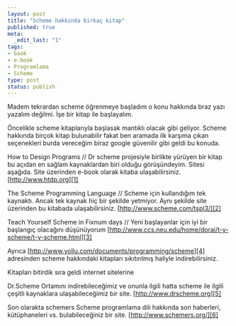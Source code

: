 ```yaml
---
layout: post
title: "Scheme hakkında birkaç kitap"
published: true
meta:
  _edit_last: "1"
tags:
- book
- e-book
- Programlama
- Scheme
type: post
status: publish
---
```

Madem tekrardan scheme öğrenmeye başladım o konu hakkında braz yazı yazalım değilmi. İşe bir kitap ile başlayalım.

Öncelikle scheme kitaplarıyla başlasak mantıklı olacak gibi geliyor. Scheme hakkında birçok kitap bulunabilir fakat ben aramada ilk karşıma çıkan seçenekleri burda vereceğim biraz google güvenilir gibi geldi bu konuda.

How to Design Programs // Dr scheme projesiyle birlikte yürüyen bir kitap bu açıdan en sağlam kaynaklardan biri olduğu görüşündeyim. Sitesi aşağıda. Site üzerinden e-book olarak kitaba ulaşabilirsiniz. [http://www.htdp.org][1]

The Scheme Programming Language // Scheme için kullandığım tek kaynaktı. Ancak tek kaynak hiç bir şekilde yetmiyor.
Aynı şekilde site üzerinden bu kitabada ulaşabilirsiniz. [http://www.scheme.com/tspl3/][2]


Teach Yourself Scheme in Fixnum days // Yeni başlayanlar için iyi bir başlangıç olacağını düşünüyorum [http://www.ccs.neu.edu/home/dorai/t-y-scheme/t-y-scheme.html][3]

Ayrıca [http://www.yollu.com/documents/programming/scheme][4] adresinden scheme hakkındaki kitapları sıkıtırılmış haliyle indirebilirsiniz.

Kitapları bitirdik sıra geldi internet sitelerine

Dr.Scheme Ortamını indirebileceğimiz ve onunla ilgili hatta scheme ile ilgili çeşitli kaynaklara ulaşabileceğimiz bir site. [http://www.drscheme.org][5]

Son olarakta schemers
Scheme programlama dili hakkında son haberleri, kütüphaneleri vs. bulabileceğiniz bir site. [http://www.schemers.org/][6]

[1]: http://www.htdp.org/
[2]: http://www.scheme.com/tspl3/
[3]: http://www.ccs.neu.edu/home/dorai/t-y-scheme/t-y-scheme.html
[4]: http://www.yollu.com/documents/programming/scheme/
[5]: http://www.drscheme.org/
[6]: http://www.schemers.org/
